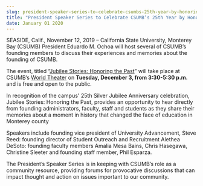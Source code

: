 ```yaml
---
slug: president-speaker-series-to-celebrate-csumbs-25th-year-by-honoring-the-past
title: "President Speaker Series to Celebrate CSUMB’s 25th Year by Honoring the Past"
date: January 01 2020
---
```


 
<p>
  SEASIDE, Calif., November 12, 2019 – California State University, Monterey Bay
  (CSUMB) President Eduardo M. Ochoa will host several of CSUMB’s founding
  members to discuss their experiences and memories about the founding of CSUMB.
</p>
<p>
  The event, titled “<a
    href="https://csumb.edu/worldtheater/president-speaker-series-jubilee-stories-honoring-past"
    class=""
    >Jubilee Stories: Honoring the Past</a
  >” will take place at CSUMB’s
  <a href="https://csumb.edu/directory/building/28">World Theater</a> on
  <b>Tuesday, December 3, from 3:30-5:30 p.m. </b>and is free and open to the
  public.
</p>
<p>
  In recognition of the campus' 25th Silver Jubilee Anniversary celebration,
  Jubilee Stories: Honoring the Past, provides an opportunity to hear directly
  from founding administrators, faculty, staff and students as they share their
  memories about a moment in history that changed the face of education in
  Monterey county
</p>
<p>
  Speakers include founding vice president of University Advancement, Steve
  Reed: founding director of Student Outreach and Recruitment Alethea DeSoto:
  founding faculty members Amalia Mesa Bains, Chris Hasegawa, Christine Sleeter
  and founding staff member, Phil Esparza.
</p>
<p>
  The President’s Speaker Series is in keeping with CSUMB’s role as a community
  resource, providing forums for provocative discussions that can impact thought
  and action on issues important to our community.
</p>
 

